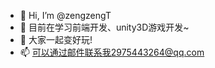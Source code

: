 - 👋 Hi, I’m @zengzengT
- 🌱 目前在学习前端开发、unity3D游戏开发~
- 💞️ 大家一起变好玩!
- 📫 可以通过邮件联系我2975443264@qq.com

<!---
zengzengT/zengzengT is a ✨ special ✨ repository because its `README.md` (this file) appears on your GitHub profile.
You can click the Preview link to take a look at your changes.
--->
